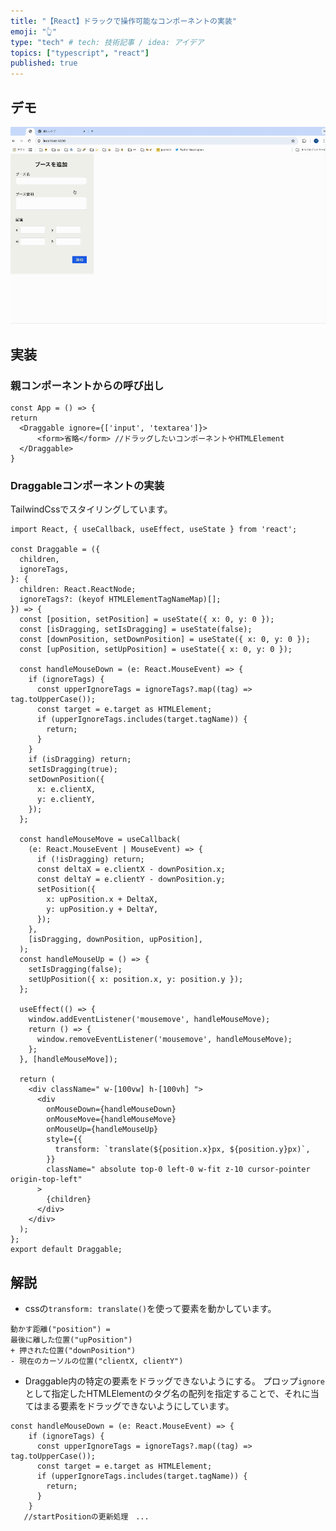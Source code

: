 ```yaml
---
title: "【React】ドラックで操作可能なコンポーネントの実装"
emoji: "👆"
type: "tech" # tech: 技術記事 / idea: アイデア
topics: ["typescript", "react"]
published: true
---
```

## デモ
![デモ](https://raw.githubusercontent.com/makim0939/zenn-content/refs/heads/main/articles/images/react-draggable-component-20241112/demo.gif)
## 実装
### 親コンポーネントからの呼び出し
```ts:App.tsx
const App = () => {
return 
  <Draggable ignore={['input', 'textarea']}>
      <form>省略</form> //ドラッグしたいコンポーネントやHTMLElement
  </Draggable>
}
```
### Draggableコンポーネントの実装
TailwindCssでスタイリングしています。
```tsx:Draggable.tsx
import React, { useCallback, useEffect, useState } from 'react';

const Draggable = ({
  children,
  ignoreTags,
}: {
  children: React.ReactNode;
  ignoreTags?: (keyof HTMLElementTagNameMap)[];
}) => {
  const [position, setPosition] = useState({ x: 0, y: 0 });
  const [isDragging, setIsDragging] = useState(false);
  const [downPosition, setDownPosition] = useState({ x: 0, y: 0 });
  const [upPosition, setUpPosition] = useState({ x: 0, y: 0 });

  const handleMouseDown = (e: React.MouseEvent) => {
    if (ignoreTags) {
      const upperIgnoreTags = ignoreTags?.map((tag) => tag.toUpperCase());
      const target = e.target as HTMLElement;
      if (upperIgnoreTags.includes(target.tagName)) {
        return;
      }
    }
    if (isDragging) return;
    setIsDragging(true);
    setDownPosition({
      x: e.clientX,
      y: e.clientY,
    });
  };

  const handleMouseMove = useCallback(
    (e: React.MouseEvent | MouseEvent) => {
      if (!isDragging) return;
      const deltaX = e.clientX - downPosition.x;
      const deltaY = e.clientY - downPosition.y;
      setPosition({
        x: upPosition.x + DeltaX,
        y: upPosition.y + DeltaY,
      });
    },
    [isDragging, downPosition, upPosition],
  );
  const handleMouseUp = () => {
    setIsDragging(false);
    setUpPosition({ x: position.x, y: position.y });
  };

  useEffect(() => {
    window.addEventListener('mousemove', handleMouseMove);
    return () => {
      window.removeEventListener('mousemove', handleMouseMove);
    };
  }, [handleMouseMove]);

  return (
    <div className=" w-[100vw] h-[100vh] ">
      <div
        onMouseDown={handleMouseDown}
        onMouseMove={handleMouseMove}
        onMouseUp={handleMouseUp}
        style={{
          transform: `translate(${position.x}px, ${position.y}px)`,
        }}
        className=" absolute top-0 left-0 w-fit z-10 cursor-pointer origin-top-left"
      >
        {children}
      </div>
    </div>
  );
};
export default Draggable;
```
## 解説
- cssの`transform: translate()`を使って要素を動かしています。
```
動かす距離("position") = 
最後に離した位置("upPosition") 
+ 押された位置("downPosition") 
- 現在のカーソルの位置("clientX, clientY")
```
- Draggable内の特定の要素をドラッグできないようにする。
プロップ`ignore`として指定したHTMLElementのタグ名の配列を指定することで、それに当てはまる要素をドラッグできないようにしています。
```ts: handleMouseDown関数
const handleMouseDown = (e: React.MouseEvent) => {
    if (ignoreTags) {
      const upperIgnoreTags = ignoreTags?.map((tag) => tag.toUpperCase());
      const target = e.target as HTMLElement;
      if (upperIgnoreTags.includes(target.tagName)) {
        return;
      }
    }
   //startPositionの更新処理　...
```
